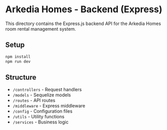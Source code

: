 # Arkedia Homes - Backend (Express)

This directory contains the Express.js backend API for the Arkedia Homes room rental management system.

## Setup

```bash
npm install
npm run dev
```

## Structure

- `/controllers` - Request handlers
- `/models` - Sequelize models
- `/routes` - API routes
- `/middleware` - Express middleware
- `/config` - Configuration files
- `/utils` - Utility functions
- `/services` - Business logic